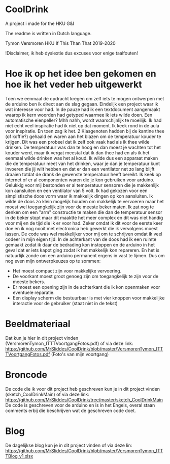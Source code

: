 # CoolDrink
A project i made for the HKU G&amp;I

The readme is written in Dutch language.

Tymon Versmoren HKU
If This Than That 2019-2020

!Disclaimer, ik heb dyslextie dus excuses voor enige taalfouten!

# Hoe ik op het idee ben gekomen en hoe ik het veder heb uitgewerkt
Toen we eenmaal de opdracht kregen om zelf iets te mogen ontwerpen met de arduino ben ik direct aan de slag gegaan. Eindelijk een project waar ik wat interesse voor had. In de pauze had ik een textdocument aangemaakt waarop ik kern woorden had getyped waarmee ik iets wilde doen. Een automatische eienpeller? Mhh nahh, wordt waarschijnlijk te moeilijk. Ik had niet echt veel inspiratie had ik niet op dat moment. Ik keek rond in de aula voor inspiratie. En toen zag ik het. 2 Klasgenoten hadden bij de kantine thee (of koffie?) gehaald en waren aan het blazen om de temperatuur kouder te krijgen. Dit was een probeel dat ik zelf ook vaak had als ik thee wilde drinken. De temperatuur was dan te hoog en dan moest je wachten tot het kouder werd, maar ik vergat meestal dat ik dan thee had en als ik het eenmaal wilde drinken was het al koud. Ik wilde dus een apparaat maken die de temperatuur meet van het drinken, waar je dan je temperatuur kunt invoeren die jij wilt hebben en dat er dan een ventilator net zo lang blijft draaien totdat de drank de gewenste temperatuur heeft bereikt. Ik keek op internet of er al componenten waren die je kon gebruiken voor arduino. Gelukkig voor mij bestonden er al temperatuur sensoren die je makkenlijk kon aansluiten en een ventilator van 5 volt.
Ik had gekozen voor een simplistische doos vorm waar ik makkelijk dingen op kon aansluiten. Ik wilde de doos zo klein mogelijk houden om makkelijk te vervoeren maar het moest wel toegangkelijk zijn voor de meeste beker maten. Ik zat nog te denken om een "arm" constructie te maken die dan de temperatuur sensor in de beker stopt maar dit maaktte het meer complex en dit was niet handig voor mij en de tijd die ik er voor had. Zeker omdat ik dit voor de eerste keer doe en ik nog nooit met electronica heb gewerkt die ik vervolgens moest lassen. De code was wel makkelijker voor mij om te schrijven omdat ik veel codeer in mijn eigen tijd. In de achterkant van de doos had ik een ruimte gemaakt zodat ik daar de bedrading kon instoppen en de arduino in het geval dat er iets kapot ging zodat ik het makkelijk kon repareren. En het is natuurlijk zonde om een arduino permanent ergens in vast te lijmen.
Dus om nog even mijn ontwerpkeuzes op te sommen:
- Het moest compact zijn voor makkelijke vervoering.
- De voorkant moest groot genoeg zijn om toegangkelijk te zijn voor de meeste bekers.
- Er moest een opening zijn in de achterkant die ik kon openmaken voor eventuele reparatie.
- Een display scherm die bestuurbaar is met vier knoppen voor makkelijke interactie voor de gebruiker (staat niet in de tekst)

# Beeldmateriaal
Dat kun je hier in dit project vinden (VersmorenTymon_ITTTVoortgangFotos.pdf) of via deze link:
https://github.com/MrSliddes/CoolDrink/blob/master/VersmorenTymon_ITTTVoortgangFotos.pdf (Foto's van mijn voortgang)

# Broncode
De code die ik voor dit project heb geschreven kun je in dit project vinden (sketch_CoolDrinkMain) of via deze link:
https://github.com/MrSliddes/CoolDrink/tree/master/sketch_CoolDrinkMain
De code is geschreven voor de arduino en is in het Engels, overal staan comments erbij die beschrijven wat de geschreven code doet.

# Blog
De dagelijkse blog kun je in dit project vinden of via deze lin:
https://github.com/MrSliddes/CoolDrink/blob/master/VersmorenTymon_ITTTBlog_v1.xlsx
